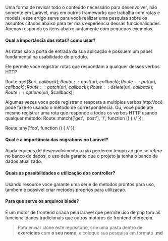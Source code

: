 Uma forma de revisar todo o conteúdo necessário para desenvolver, não somente em Laravel, mas em outros frameworks que trabalha com rotas e models, esse artigo serve para você realizar uma pesquisa sobre os assuntos citados abaixo para ter mais experiência dessas funcionalidades. Apenas responda os itens abaixo juntamente com pequenos exemplos.

#### Qual a importância das rotas? como usar?

As rotas são a porta de entrada da sua aplicação e possuem um papel fundamental na usabilidade do produto.

Ele permite voce registrar rotas que respondam a qualquer desses verbos HTTP

Route::get($uri, $callback);
Route::post($uri, $callback);
Route::put($uri, $callback);
Route::patch($uri, $callback);
Route::delete($uri, $callback);
Route::options($uri, $callback);

Algumas vezes voce pode registrar a resposta a multiplos verbos http.Você pode fazê-lo usando o método de correspondência. Ou, você pode até mesmo registrar uma rota que responde a todos os verbos HTTP usando qualquer método:
Route::match(['get', 'post'], '/', function () {
    //
});

Route::any('foo', function () {
    //
});


#### Qual é a importância das migrations no Laravel?
Ajuda equipes de desenvolvimento a não perderem tempo ao que se refere no banco de dados, o uso dela garante que o projeto ja tenha o banco de dados atualizado.

#### Quais as possibilidades e utilização dos controller?
Usando resource voce garante uma série de metodos prontos para uso, tambem é possivel criar metodos proprios para utilizacao.

#### Para que serve os arquivos blade?
É um motor de frontend criada pela laravel que permite uso de php fora as funcionalidades tradicionais que outros motores de frontend oferecem.



> Para enviar clone este repositório, crie uma pasta dentro de **exercicios** com **o seu nome**, e coloque sua pesquisa em formato **.md**
